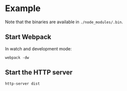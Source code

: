 # Example

Note that the binaries are available in `./node_modules/.bin`.

## Start Webpack

In watch and development mode:

```
webpack -dw
```

## Start the HTTP server

```
http-server dist
```
